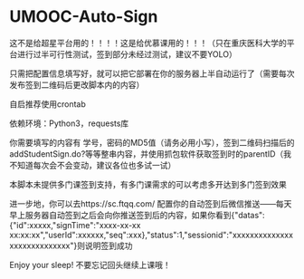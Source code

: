 # UMOOC-Auto-Sign
这不是给超星平台用的！！！！这是给优慕课用的！！！（只在重庆医科大学的平台进行过半可行性测试，签到部分未经过测试，建议不要YOLO）

只需把配置信息填写好，就可以把它部署在你的服务器上半自动运行了（需要每次发布签到二维码后更改脚本内的内容）

自启推荐使用crontab

依赖环境：Python3，requests库

你需要填写的内容有
学号，密码的MD5值（请务必用小写），签到二维码扫描后的addStudentSign.do?等等整串内容，并使用抓包软件获取签到时的parentID（我不知道每次会不会变动，建议各位也多试一试）

本脚本未提供多门课签到支持，有多门课需求的可以考虑多开达到多门签到效果

进一步地，你可以去https://sc.ftqq.com/ 配置你的自动签到后微信推送——每天早上服务器自动签到之后会向你推送签到后的内容，如果你看到{"datas":{"id":xxxxx,"signTime":"xxxx-xx-xx xx:xx:xx","userId":xxxxxx,"seq":xxx},"status":1,"sessionid":"xxxxxxxxxxxxxxxxxxxxxxxxxxxx"}则说明签到成功

Enjoy your sleep! 不要忘记回头继续上课哦！
